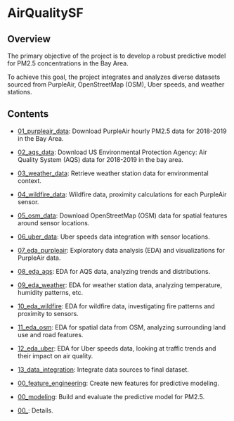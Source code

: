 # AirQualitySF

## Overview

The primary objective of the project is to develop a robust predictive model for PM2.5 concentrations in the Bay Area.

To achieve this goal, the project integrates and analyzes diverse datasets sourced from PurpleAir, OpenStreetMap (OSM), Uber speeds, and weather stations.

## Contents

-   [01_purpleair_data](docs/01_purpleair_data.md): Download PurpleAir hourly PM2.5 data for 2018-2019 in the Bay Area.

-   [02_aqs_data](docs/02_aqs_data.md): Download US Environmental Protection Agency: Air Quality System (AQS) data for 2018-2019 in the bay area.

-   [03_weather_data](docs/03_weather_data.md): Retrieve weather station data for environmental context.

-   [04_wildfire_data](docs/04_wildfire_data.md): Wildfire data, proximity calculations for each PurpleAir sensor.

-   [05_osm_data](docs/05_osm_data.md): Download OpenStreetMap (OSM) data for spatial features around sensor locations.

-   [06_uber_data](docs/06_uber_data.md): Uber speeds data integration with sensor locations.

-   [07_eda_purpleair](docs/07_eda_purpleair.md): Exploratory data analysis (EDA) and visualizations for PurpleAir data.

-   [08_eda_aqs](docs/08_eda_aqs.md): EDA for AQS data, analyzing trends and distributions.

-   [09_eda_weather](docs/09_eda_weather.md): EDA for weather station data, analyzing temperature, humidity patterns, etc.

-   [10_eda_wildfire](docs/10_eda_wildfire.md): EDA for wildfire data, investigating fire patterns and proximity to sensors.

-   [11_eda_osm](docs/11_eda_osm.md): EDA for spatial data from OSM, analyzing surrounding land use and road features.

-   [12_eda_uber](docs/12_eda_uber.md): EDA for Uber speeds data, looking at traffic trends and their impact on air quality.

-   [13_data_integration](docs/13_data_integration.md): Integrate data sources to final dataset.

-   [00_feature_engineering](docs/00_feature_engineering.md): Create new features for predictive modeling.

-   [00_modeling](docs/00_modeling.md): Build and evaluate the predictive model for PM2.5.

-   [00_](docs/00_.md): Details.
